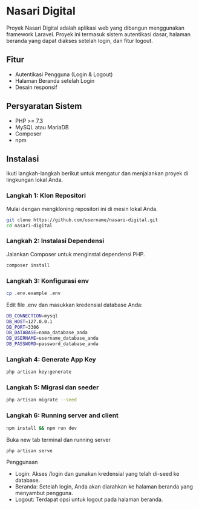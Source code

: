 # Nasari Digital

Proyek Nasari Digital adalah aplikasi web yang dibangun menggunakan framework Laravel. Proyek ini termasuk sistem autentikasi dasar, halaman beranda yang dapat diakses setelah login, dan fitur logout.

## Fitur

-   Autentikasi Pengguna (Login & Logout)
-   Halaman Beranda setelah Login
-   Desain responsif

## Persyaratan Sistem

-   PHP >= 7.3
-   MySQL atau MariaDB
-   Composer
-   npm

## Instalasi

Ikuti langkah-langkah berikut untuk mengatur dan menjalankan proyek di lingkungan lokal Anda.

### Langkah 1: Klon Repositori

Mulai dengan mengkloning repositori ini di mesin lokal Anda.

```bash
git clone https://github.com/username/nasari-digital.git
cd nasari-digital
```

### Langkah 2: Instalasi Dependensi

Jalankan Composer untuk menginstal dependensi PHP.

```bash
composer install
```

### Langkah 3: Konfigurasi env

```bash
cp .env.example .env
```

Edit file .env dan masukkan kredensial database Anda:

```bash
DB_CONNECTION=mysql
DB_HOST=127.0.0.1
DB_PORT=3306
DB_DATABASE=nama_database_anda
DB_USERNAME=username_database_anda
DB_PASSWORD=password_database_anda
```

### Langkah 4: Generate App Key

```bash
php artisan key:generate
```

### Langkah 5: Migrasi dan seeder

```bash
php artisan migrate --seed
```

### Langkah 6: Running server and client

```bash
npm install && npm run dev
```

Buka new tab terminal dan running server

```bash
php artisan serve
```

Penggunaan

-   Login: Akses /login dan gunakan kredensial yang telah di-seed ke database.
-   Beranda: Setelah login, Anda akan diarahkan ke halaman beranda yang menyambut pengguna.
-   Logout: Terdapat opsi untuk logout pada halaman beranda.
